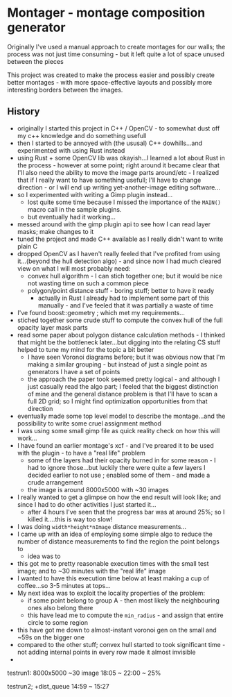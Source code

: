 
# Montager - montage composition generator

Originally I've used a manual approach to create montages for our walls; the process was not just time consuming - but it left quite a lot of space unused between the pieces

This project was created to make the process easier and possibly create better montages - with more space-effective layouts and possibly more interesting borders between the images.

## History

* originally I started this project in C++ / OpenCV - to somewhat dust off my c++ knowledge and do something usefull
* then I started to be annoyed with (the ususal) C++ dowhills...and experimented with using Rust instead
* using Rust + some OpenCV lib was okayish...I learned a lot about Rust in the process - however at some point; right around it became clear that I'll also need the ability to move the image parts around/etc - I realized that if I really want to have something usefull; I'll have to change direction - or I will end up writing yet-another-image editing software...
* so I experimented with writing a Gimp plugin instead...
  * lost quite some time because I missed the importance of the `MAIN() ` macro call in the sample plugins. 
  * but eventually had it working...
* messed around with the gimp plugin api to see how I can read layer masks; make changes to it
* tuned the project and made C++ available as I really didn't want to write plain C
* dropped OpenCV as I haven't really feeled that I've profited from using it...(beyond the hull detection algo) - and since now I had much cleared view on what I will most probably need:
  * convex hull algorithm - I can stich together one; but it would be nice not wasting time on such a common piece
  * polygon/point distance stuff - boring stuff; better to have it ready
    * actually in Rust I already had to implement some part of this manually - and I've feeled that it was partially a waste of time
* I've found boost::geometry ; which met my requirements...
* stiched together some crude stuff to compute the convex hull of the full opacity layer mask parts
* read some paper about polygon distance calculation methods - I thinked that might be the bottleneck later...but digging into the relating CS stuff helped to tune my mind for the topic a bit better
  * I have seen Voronoi diagrams before; but it was obvious now that I'm making a similar grouping - but instead of just a single point as generators I have a set of points
  * the approach the paper took seemed pretty logical - and although I just casually read the algo part; I feeled that the biggest distinction of mine and the general distance problem is that I'll have to scan a full 2D grid; so I might find optimization opportunities from that direction
* eventually made some top level model to describe the montage...and the possibility to write some cruel assignment method
* I was using some small gimp file as quick reality check on how this will work...
* I have found an earlier montage's xcf - and I've preared it to be used with the plugin - to have a "real life" problem
  * some of the layers had their opacity burned in for some reason - I had to ignore those...but luckily there were quite a few layers I decided earlier to not use ; enabled some of them - and made a crude arrangement
  * the image is around 8000x5000 with ~30 images
* I really wanted to get a glimpse on how the end result will look like; and since I had to do other activities I just started it...
  * after 4 hours I've seen that the progress bar was at around 25%; so I killed it....this is way too slow!
* I was doing `width*height*nImage` distance measurements...
* I came up with an idea of employing some simple algo to reduce the number of distance measurements to find the region the point belongs to
  * idea was to
* this got me to pretty reasonable execution times with the small test image; and to ~30 minutes with the "real life" image
* I wanted to have this execution time below at least making a cup of coffee...so 3-5 minutes at tops...
* My next idea was to exploit the locality properties of the problem:
  * if some point belong to group A - then most likely the neighbouring ones also belong there
  * this have lead me to compute the `min_radius` - and assign that entire circle to some region
* this have got me down to almost-instant voronoi gen on the small and ~59s on the bigger one
* compared to the other stuff; convex hull started to took significant time - not adding internal points in every row made it almost invisible
* 

testrun1:	8000x5000	~30 image
18:05 ~ 22:00 ~ 25%

testrun2; +dist_queue
14:59 ~ 15:27	
